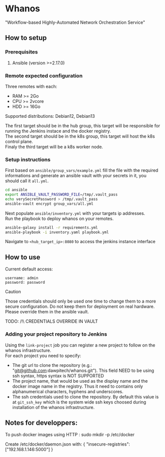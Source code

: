# Whanos

"Workflow-based Highly-Automated Network Orchestration Service"

## How to setup

### Prerequisites

1. Ansible (version >=2.17.0)

### Remote expected configuration

Three remotes with each:
- RAM >= 2Go
- CPU >= 2vcore
- HDD >= 16Go

Supported distributions: Debian12, Debian13

The first target should be in the hub group, this target will be responsible for running the Jenkins instace and the docker registry.  
The second target should be in the k8s group, this target will host the k8s control plane.  
Finaly the third target will be a k8s worker node.

### Setup instructions

First based on `ansible/group_vars/example.yml` fill the file with the required informations and generate an ansible vault with your secrets in it, you should call it `all.yml`.

```bash
cd ansible
export ANSIBLE_VAULT_PASSWORD_FILE=/tmp/.vault_pass
echo verySecretPassword > /tmp/.vault_pass
ansible-vault encrypt group_vars/all.yml
```

Next populate `ansible/inventory.yml` with your targets ip addresses.  
Run the playbook to deploy whanos on your remotes.

```bash
ansible-galaxy install -r requirements.yml
ansible-playbook -i inventory.yaml playbook.yml
```

Navigate to `<hub_target_ip>:8080` to access the jenkins instance interface

## How to use

Current default access:
```
username: admin
password: password
```

> [!Caution]
> Those credentials should only be used one time to change them to a more secure configuration. Do not keep them for deployment on real hardware. Please override them in the ansible vault.

TODO: /!\ CREDENTIALS OVERRIDE IN VAULT

### Adding your project repository to Jenkins

Using the `link-project` job you can register a new project to follow on the whanos infrastructure.  
For each project you need to specify:
* The git url to clone the repository (e.g.: "git@github.com:dawpitech/whanos.git"). This field NEED to be using ssh syntax, https syntax is NOT SUPPORTED
* The project name, that would be used as the display name and the docker image name in the registry. Thus it need to contains only alphanumerical characters, hyphens and underscores.
* The ssh credentials used to clone the repository. By default this value is at `git_ssh_key` which is the system wide ssh keys choosed during installation of the whanos infrastructure.

## Notes for developpers:

To push docker images using HTTP :
sudo mkdir -p /etc/docker

Create /etc/docker/daemon.json with:
   {
     "insecure-registries": ["192.168.1.146:5000"]
   }

